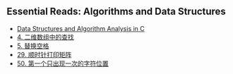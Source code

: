 ## Essential Reads: Algorithms and Data Structures

- [Data Structures and Algorithm 
Analysis in C](https://patilsai.wordpress.com/wp-content/uploads/2019/07/data_structures_and_algorithm_analysis_in_c.pdf)
- [4. 二维数组中的查找](4.%20二维数组中的查找.md)
- [5. 替换空格](5.%20替换空格.md)
- [29. 顺时针打印矩阵](29.%20顺时针打印矩阵.md)
- [50. 第一个只出现一次的字符位置](50.%20第一个只出现一次的字符位置.md)
